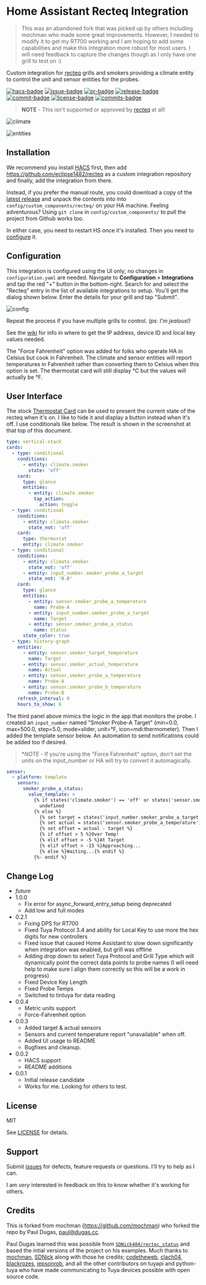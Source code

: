 # Home Assistant Recteq Integration

> This was an abandoned fork that was picked up by others including mochman who made some great improvements. However, I needed to modify it to get my RT700 working and I am hoping to add some capabilities and make this integration more robust for most users. I will need feedback to capture the changes though as I only have one grill to test on :)

Custom integration for [recteq][recteq] grills and smokers providing a climate
entity to control the unit and sensor entities for the probes.

[![hacs-badge](https://img.shields.io/badge/HACS-Custom-orange.svg)](https://github.com/custom-components/hacs)
[![issue-badge](https://img.shields.io/github/issues/eclipse1482/recteq)](https://github.com/eclipse1482/recteq/issues)
[![pr-badge](https://img.shields.io/github/issues-pr/eclipse1482/recteq)](https://github.com/eclipse1482/recteq/issues)
[![release-badge](https://img.shields.io/github/v/release/eclipse1482/recteq?sort=semver)](https://github.com/eclipse1482/recteq/releases/latest)
[![commit-badge](https://img.shields.io/github/last-commit/eclipse1482/recteq)](https://github.com/eclipse1482/recteq/commit/main)
[![license-badge](https://img.shields.io/github/license/eclipse1482/recteq)](https://github.com/eclipse1482/recteq/blob/main/LICENSE)
[![commits-badge](https://img.shields.io/github/commits-since/eclipse1482/recteq/latest/main?sort=semver)](https://github.com/eclipse1482/recteq/commits/main)

> **NOTE** - This isn't supported or approved by [recteq][recteq] at all!

![climate](img/climate.png)

![entities](img/entities.png)

## Installation

We recommend you install [HACS](https://hacs.xyz/) first, then add
<https://github.com/eclipse1482/recteq> as a custom integration repository and
finally, add the integration from there.

Instead, if you prefer the manual route, you could download a copy of the
[latest release][latest] and unpack the contents into into
`config/custom_components/recteq/` on your HA machine. Feeling adventurous?
Using `git clone` in `config/custom_components/` to pull the project from
Github works too.

In either case, you need to restart HS once it's installed. Then you need to
[configure](#configuration) it.

## Configuration

This integration is configured using the UI only; no changes in
`configuration.yaml` are needed. Navigate to **Configuration** &raquo;
**Integrations** and tap the red "+" button in the bottom-right. Search for and
select the "Recteq" entry in the list of available integrations to setup.
You'll get the dialog shown below. Enter the details for your grill and tap
"Submit".

![config](img/config.png)

Repeat the process if you have multiple grills to control. _(ps: I'm jealous!)_

See the [wiki](https://github.com/eclipse1482/recteq/wiki) for info in where to get
the IP address, device ID and local key values needed.

The "Force Fahrenheit" option was added for folks who operate HA in Celsius but
cook in Fahrenheit. The climate and sensor entities will report temperatures in Fahrenheit rather than converting them to Celsius when this option is set. The
thermostat card will still display °C but the values will actually be °F.

## User Interface

The stock [Thermostat Card](https://www.home-assistant.io/lovelace/thermostat/)
can be used to present the current state of the recteq when it's on. I like to
hide it and display a button instead when it's off. I use conditionals like
below. The result is shown in the screenshot at that top of this document.

```yaml
type: vertical-stack
cards:
  - type: conditional
    conditions:
      - entity: climate.smoker
        state: 'off'
    card:
      type: glance
      entities:
        - entity: climate.smoker
          tap_action:
            action: toggle
  - type: conditional
    conditions:
      - entity: climate.smoker
        state_not: 'off'
    card:
      type: thermostat
      entity: climate.smoker
  - type: conditional
    conditions:
      - entity: climate.smoker
        state_not: 'off'
      - entity: input_number.smoker_probe_a_target
        state_not: '0.0'
    card:
      type: glance
      entities:
        - entity: sensor.smoker_probe_a_temperature
          name: Probe-A
        - entity: input_number.smoker_probe_a_target
          name: Target
        - entity: sensor.smoker_probe_a_status
          name: Status
      state_color: true
  - type: history-graph
    entities:
      - entity: sensor.smoker_target_temperature
        name: Target
      - entity: sensor.smoker_actual_temperature
        name: Actual
      - entity: sensor.smoker_probe_a_temperature
        name: Probe-A
      - entity: sensor.smoker_probe_b_temperature
        name: Probe-B
    refresh_interval: 0
    hours_to_show: 8
```

The third panel above mimics the logic in the app that monitors the probe. I
created an `input_number` named "Smoker Probe-A Target" (min=0.0, max=500.0,
step=5.0, mode=slider, unit=°F, icon=mdi:thermometer). Then I added the
template sensor below. An automation to send notifications could be added too
if desired.

> **NOTE* - If you're using the "Force Fahrenheit" option, don't set the units
> on the input\_number or HA will try to convert it automagically.

```yaml
sensor:
  - platform: template
    sensors:
      smoker_probe_a_status:
        value_template: >
          {% if states('climate.smoker') == 'off' or states('sensor.smoker_probe_a_temperature') == 'unavailable' -%}
            undefined
          {% else %}
            {% set target = states('input_number.smoker_probe_a_target')|round %}
            {% set actual = states('sensor.smoker_probe_a_temperature')|round %}
            {% set offset = actual - target %}
            {% if offset > 5 %}Over Temp!
            {% elif offset > -5 %}At Target
            {% elif offset > -15 %}Approaching...
            {% else %}Waiting...{% endif %}
          {%- endif %}
```

## Change Log

* _future_
* 1.0.0
  * Fix error for async_forward_entry_setup being deprecated 
  * Add low and full modes
* 0.2.1
  * Fixing DPS for RT700
  * Fixed Tuya Protocol 3.4 and ability for Local Key to use more the hex digits for new controllers
  * Fixed issue that caused Home Assistant to slow down significantly when integration was enabled, but grill was offline
  * Adding drop down to select Tuya Protocol and Grill Type which will dynamically point the correct data points to probe names (I will need help to make sure I align them correctly so this will be a work in progress)
  * Fixed Device Key Length
  * Fixed Probe Temps
  * Switched to tintuya for data reading
* 0.0.4
  * Metric units support
  * Force-Fahrenheit option
* 0.0.3 
  * Added target & actual sensors
  * Sensors and current temperature report "unavailable" when off.
  * Added UI usage to README
  * Bugfixes and cleanup.
* 0.0.2 
  * HACS support
  * README additions
* 0.0.1 
  * Initial release candidate
  * Works for me. Looking for others to test.

## License

MIT

See [LICENSE](LICENSE) for details.

## Support

Submit [issues](https://github.com/mochman/recteq/issues) for defects, feature
requests or questions. I'll try to help as I can.

I am *very* interested in feedback on this to know whether it's working for
others.

## Credits

This is forked from mochman (https://github.com/mochman) who forked the repo by Paul Dugas, <paul@dugas.cc>.

Paul Dugas learned this was possible from [`SDNick484/rectec_status`][rectec_status] and
based the intial versions of the project on his examples. Much thanks to
[mochman](https://github.com/mochman/),
[SDNick](https://github.com/SDNick484/) along with those he credits;
[codetheweb](https://github.com/codetheweb/),
[clach04](https://github.com/clach04),
[blackrozes](https://github.com/blackrozes),
[jepsonrob](https://github.com/jepsonrob), and all the other contributors on
tuyapi and python-tuya who have made communicating to Tuya devices possible
with open source code.

[recteq]: https://www.recteq.com/
[latest]: https://github.com/mochman/recteq/releases/latest
[rectec_status]: https://github.com/SDNick484/rectec_status
